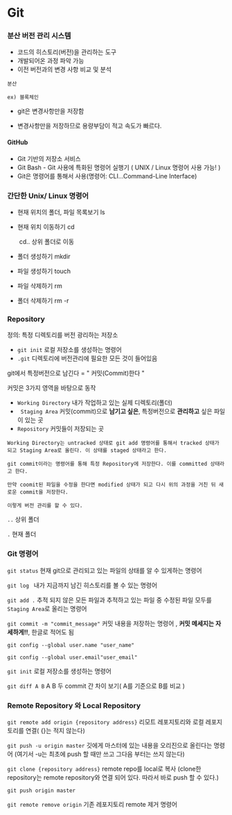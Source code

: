 # Git

### 분산 버전 관리 시스템

- 코드의 히스토리(버전)을 관리하는 도구
- 개발되어온 과정 파악 가능
- 이전 버전과의 변경 사항 비교 및 분석

```
분산

ex) 블록체인 
```

- git은 변경사항만을 저장함

- 변경사항만을 저장하므로 용량부담이 적고 속도가 빠르다.

#### GitHub

- Git 기반의 저장소 서비스
- Git Bash - Git 사용에 특화된 명령어 실행기 ( UNIX / Linux 명령어 사용 가능! )
- Git은 명령어를 통해서 사용(명령어: CLI...Command-Line Interface)

### 간단한 Unix/ Linux 명령어

- 현재 위치의 폴더, 파일 목록보기 ls

- 현재 위치 이동하기 cd <path>

  ​                                cd.. 상위 폴더로 이동

- 폴더 생성하기 mkdir <name>

- 파일 생성하기 touch <name>

- 파일 삭제하기 rm <name>

- 폴더 삭제하기 rm -r <name>

### Repository

정의: 특정 디렉토리를 버전 광리하는 저장소

- `git init` 로컬 저장소를 생성하는 명령어
- `.git` 디렉토리에 버전관리에 필요한 모든 것이 들어있음

git에서 특정버전으로 남긴다 = " 커밋(Commit)한다 "

커밋은 3가지 영역을 바탕으로 동작

- `Working Directory`  내가 작업하고 있는 실제 디렉토리(폴더) 
- ` Staging Area`  커밋(commit)으로 **남기고 싶은**, 특정버전으로 **관리하고** 싶은 파일이 있는 곳
- `Repository`  커밋들이 저장되는 곳

```
Working Directory는 untracked 상태로 git add 명령어를 통해서 tracked 상태가 되고 Staging Area로 올린다. 이 상태를 staged 상태라고 한다. 

git commit이라는 명령어를 통해 특정 Repository에 저장한다. 이를 committed 상태라고 한다. 

만약 coomit된 파일을 수정을 한다면 modified 상태가 되고 다시 위의 과정을 거친 뒤 새로운 commit을 저장한다.

이렇게 버전 관리를 할 수 있다.
```

`..` 상위 폴더

`.` 현재 폴더

### Git 명령어

`git status` 현재 git으로 관리되고 있는 파일의 상태를 알 수 있게하는 명령어

`git log `	내가 지금까지 남긴 히스토리를 볼 수 있는 명령어

`git add .` 추적 되지 않은 모든 파일과 추적하고 있는 파일 중 수정된 파일 모두를 `Staging Area`로 올리는 명령어

`git commit -m "commit_message"` 커밋 내용을 저장하는 명령어 , **커밋 메세지는 자세하게!!**, 한글로 적어도 됨

`git config --global user.name "user_name"`	

`git config --global user.email"user_email"`	

`git init` 로컬 저장소를 생성하는 명령어

`git diff A B` A B 두 commit 간 차이 보기( A를 기준으로 B를 비교 )

### Remote Repository 와  Local Repository

`git remote add origin {repository address}` 리모트 레포지토리와 로컬 레포지토리를 연결( {}는 적지 않는다)

`git push -u origin master` 깃에게 마스터에 있는 내용을 오리진으로 올린다는 명령어 (여기서 -u는 최초에 push 할 때만 쓰고 그다음 부터는 쓰지 않는다)

`git clone {repository address}` 	remote repo를 local로 복사 (clone한 repository는 remote repository와 연결 되어 있다. 따라서 바로 push 할 수 있다.)

`git push origin master`

`git remote remove origin` 기존 레포지토리 remote 제거 명령어